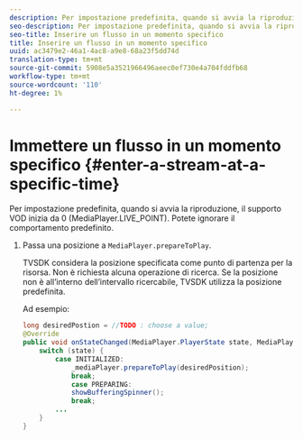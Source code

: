 ```yaml
---
description: Per impostazione predefinita, quando si avvia la riproduzione, il supporto VOD inizia da 0 (MediaPlayer.LIVE_POINT). Potete ignorare il comportamento predefinito.
seo-description: Per impostazione predefinita, quando si avvia la riproduzione, il supporto VOD inizia da 0 (MediaPlayer.LIVE_POINT). Potete ignorare il comportamento predefinito.
seo-title: Inserire un flusso in un momento specifico
title: Inserire un flusso in un momento specifico
uuid: ac3479e2-46a1-4ac8-a9e8-68a23f5dd74d
translation-type: tm+mt
source-git-commit: 5908e5a3521966496aeec0ef730e4a704fddfb68
workflow-type: tm+mt
source-wordcount: '110'
ht-degree: 1%

---
```



# Immettere un flusso in un momento specifico {#enter-a-stream-at-a-specific-time}

Per impostazione predefinita, quando si avvia la riproduzione, il supporto VOD inizia da 0 (MediaPlayer.LIVE_POINT). Potete ignorare il comportamento predefinito.

1. Passa una posizione a `MediaPlayer.prepareToPlay`.

   TVSDK considera la posizione specificata come punto di partenza per la risorsa. Non è richiesta alcuna operazione di ricerca. Se la posizione non è all’interno dell’intervallo ricercabile, TVSDK utilizza la posizione predefinita.

   Ad esempio:

   ```java
   long desiredPostion = //TODO : choose a value; 
   @Override 
   public void onStateChanged(MediaPlayer.PlayerState state, MediaPlayerNotification notification) { 
       switch (state) { 
           case INITIALIZED: 
               _mediaPlayer.prepareToPlay(desiredPosition); 
               break; 
               case PREPARING: 
               showBufferingSpinner(); 
               break; 
           ... 
       } 
   } 
   ```

